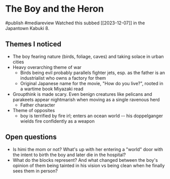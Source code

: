 # The Boy and the Heron
#publish 
#mediareview 
Watched this subbed [[2023-12-07]] in the Japantown Kabuki 8.

## Themes I noticed
- The boy fearing nature (birds, foliage, caves) and taking solace in urban cities
- Heavy overarching theme of war
    - Birds being evil probably parallels fighter jets, esp. as the father is an industrialist who owns a factory for them
    - Original Japanese name for the movie, "How do you live?", rooted in a wartime book Miyazaki read
- Groupthink is made scary. Even benign creatures like pelicans and parakeets appear nightmarish when moving as a single ravenous herd
    - Father character
- Theme of opposites
    - boy is terrified by fire irl; enters an ocean world -- his doppelganger wields fire confidently as a weapon

## Open questions
- Is himi the mom or not? What's up with her entering a "world" door with the intent to birth the boy and later die in the hospital?
- What do the blocks represent? And what changed between the boy's opinion of them being tainted in his vision vs being clean when he finally sees them in person?